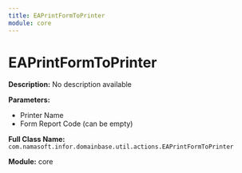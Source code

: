 ```yaml
---
title: EAPrintFormToPrinter
module: core
---
```


# EAPrintFormToPrinter

**Description:** No description available

**Parameters:**
- Printer Name
- Form Report Code (can be empty)

**Full Class Name:** `com.namasoft.infor.domainbase.util.actions.EAPrintFormToPrinter`

**Module:** core


